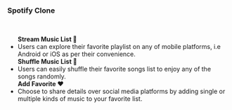### Spotify Clone
<br>
<p>
<ul>
  <b>Stream Music List 🎵</b>
  <li>Users can explore their favorite playlist on any of mobile platforms, i.e Android or iOS as per their convenience.</li>
 <b>Shuffle Music List 📖</b>
  <li>Users can easily shuffle their favorite songs list to enjoy any of the songs randomly.</li>
   <b>Add Favorite ❤️</b>
  <li>Choose to share details over social media platforms by adding single or multiple kinds of music to your favorite list.</li>
</ul>  
</p>
